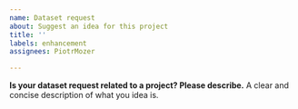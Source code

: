 ```yaml
---
name: Dataset request
about: Suggest an idea for this project
title: ''
labels: enhancement
assignees: PiotrMozer

---
```


**Is your dataset request related to a project? Please describe.**
A clear and concise description of what you idea is.
